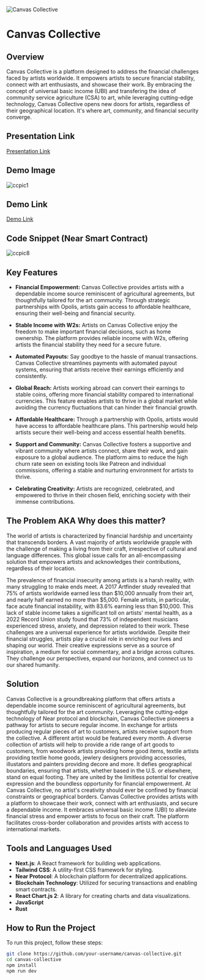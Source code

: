 ![Canvas Collective](https://github.com/TechieTeee/canvas-collective/assets/100870737/767e22c2-779d-4cd1-92e2-8b24a37819d5)

# Canvas Collective

## Overview
Canvas Collective is a platform designed to address the financial challenges faced by artists worldwide. It empowers artists to secure financial stability, connect with art enthusiasts, and showcase their work. By embracing the concept of universal basic income (UBI) and transfering the idea of community service agriculture (CSA) to art, while leveraging cutting-edge technology, Canvas Collective opens new doors for artists, regardless of their geographical location. It's where art, community, and financial security converge.

## Presentation Link
[Presentation Link](https://www.canva.com/design/DAFzXGKT0DI/-9wwyhEtfe7Mo7WtwUC0Rw/view?utm_content=DAFzXGKT0DI&utm_campaign=designshare&utm_medium=link&utm_source=editor)

## Demo Image
![ccpic1](https://github.com/TechieTeee/canvas-collective/assets/100870737/105ccb72-8dd7-45d1-acaf-e049c507664a)

## Demo Link
[Demo Link](https://www.youtube.com/watch?v=NbcU7YaxX-o)

## Code Snippet (Near Smart Contract)
![ccpic8](https://github.com/TechieTeee/canvas-collective/assets/100870737/2e33dd99-4e47-4785-abab-4750dcef52d5)


## Key Features
- **Financial Empowerment:** Canvas Collective provides artists with a dependable income source reminiscent of agricultural agreements, but thoughtfully tailored for the art community. Through strategic partnerships with Opolis, artists gain access to affordable healthcare, ensuring their well-being and financial security.

- **Stable Income with W2s:** Artists on Canvas Collective enjoy the freedom to make important financial decisions, such as home ownership. The platform provides reliable income with W2s, offering artists the financial stability they need for a secure future.

- **Automated Payouts:** Say goodbye to the hassle of manual transactions. Canvas Collective streamlines payments with automated payout systems, ensuring that artists receive their earnings efficiently and consistently.

- **Global Reach:** Artists working abroad can convert their earnings to stable coins, offering more financial stability compared to international currencies. This feature enables artists to thrive in a global market while avoiding the currency fluctuations that can hinder their financial growth.

- **Affordable Healthcare:** Through a partnership with Opolis, artists would have access to affordable healthcare plans. This partnership would help artists secure their well-being and access essential health benefits.

- **Support and Community:** Canvas Collective fosters a supportive and vibrant community where artists connect, share their work, and gain exposure to a global audience. The platform aims to reduce the high churn rate seen on existing tools like Patreon and individual commissions, offering a stable and nurturing environment for artists to thrive.

- **Celebrating Creativity:** Artists are recognized, celebrated, and empowered to thrive in their chosen field, enriching society with their immense contributions.

## The Problem AKA Why does this matter?
The world of artists is characterized by financial hardship and uncertainty that transcends borders. A vast majority of artists worldwide grapple with the challenge of making a living from their craft, irrespective of cultural and language differences. This global issue calls for an all-encompassing solution that empowers artists and acknowledges their contributions, regardless of their location.

The prevalence of financial insecurity among artists is a harsh reality, with many struggling to make ends meet. A 2017 Artfinder study revealed that 75% of artists worldwide earned less than $10,000 annually from their art, and nearly half earned no more than $5,000. Female artists, in particular, face acute financial instability, with 83.6% earning less than $10,000. This lack of stable income takes a significant toll on artists' mental health, as a 2022 Record Union study found that 73% of independent musicians experienced stress, anxiety, and depression related to their work. These challenges are a universal experience for artists worldwide. Despite their financial struggles, artists play a crucial role in enriching our lives and shaping our world. Their creative expressions serve as a source of inspiration, a medium for social commentary, and a bridge across cultures. They challenge our perspectives, expand our horizons, and connect us to our shared humanity.

## Solution
Canvas Collective is a groundbreaking platform that offers artists a dependable income source reminiscent of agricultural agreements, but thoughtfully tailored for the art community. Leveraging the cutting-edge technology of Near protocol and blockchain, Canvas Collective pioneers a pathway for artists to secure regular income. In exchange for artists producing regular pieces of art to customers, artists receive support from the collective. A different artist would be featured every month. A diverse collection of artists will help to provide a ride range of art goods to customers, from woodwork artists providing home good items, textile artists providing textlie home goods, jewlery designers providing accessories, illustators and painters providing decore and more. It defies geographical boundaries, ensuring that artists, whether based in the U.S. or elsewhere, stand on equal footing. They are united by the limitless potential for creative expression and the boundless opportunity for financial empowerment. At Canvas Collective, no artist's creativity should ever be confined by financial constraints or geographical borders. Canvas Collective provides artists with a platform to showcase their work, connect with art enthusiasts, and secure a dependable income. It embraces universal basic income (UBI) to alleviate financial stress and empower artists to focus on their craft. The platform facilitates cross-border collaboration and provides artists with access to international markets.

## Tools and Languages Used
- **Next.js**: A React framework for building web applications.
- **Tailwind CSS**: A utility-first CSS framework for styling.
- **Near Protocol**: A blockchain platform for decentralized applications.
- **Blockchain Technology**: Utilized for securing transactions and enabling smart contracts.
- **React Chart.js 2**: A library for creating charts and data visualizations.
- **JavaScript**
- **Rust**

## How to Run the Project

To run this project, follow these steps:
   ```bash
   git clone https://github.com/your-username/canvas-collective.git
   cd canvas-collective
   npm install
   npm run dev
